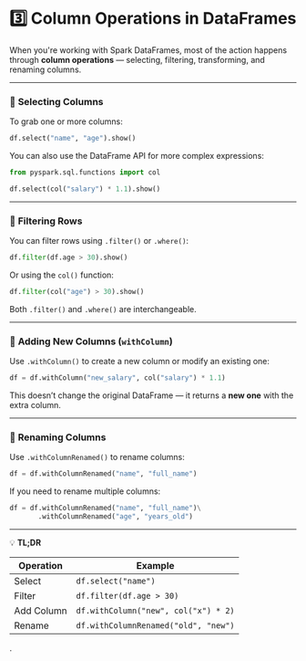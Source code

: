 # **3️⃣ Column Operations in DataFrames**

When you're working with Spark DataFrames, most of the action happens through **column operations** — selecting, filtering, transforming, and renaming columns.

---

### 🔹 **Selecting Columns**

To grab one or more columns:

```python
df.select("name", "age").show()
```

You can also use the DataFrame API for more complex expressions:

```python
from pyspark.sql.functions import col

df.select(col("salary") * 1.1).show()
```

---

### 🔹 **Filtering Rows**

You can filter rows using `.filter()` or `.where()`:

```python
df.filter(df.age > 30).show()
```

Or using the `col()` function:

```python
df.filter(col("age") > 30).show()
```

Both `.filter()` and `.where()` are interchangeable.

---

### 🔹 **Adding New Columns (`withColumn`)**

Use `.withColumn()` to create a new column or modify an existing one:

```python
df = df.withColumn("new_salary", col("salary") * 1.1)
```

This doesn’t change the original DataFrame — it returns a **new one** with the extra column.

---

### 🔹 **Renaming Columns**

Use `.withColumnRenamed()` to rename columns:

```python
df = df.withColumnRenamed("name", "full_name")
```

If you need to rename multiple columns:

```python
df = df.withColumnRenamed("name", "full_name")\
       .withColumnRenamed("age", "years_old")
```

---

💡 **TL;DR**

| Operation  | Example                                |
| ---------- | -------------------------------------- |
| Select     | `df.select("name")`                  |
| Filter     | `df.filter(df.age > 30)`             |
| Add Column | `df.withColumn("new", col("x") * 2)` |
| Rename     | `df.withColumnRenamed("old", "new")` |

.

